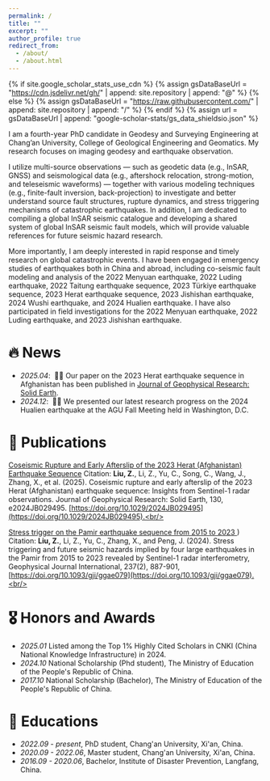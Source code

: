 ```yaml
---
permalink: /
title: ""
excerpt: ""
author_profile: true
redirect_from: 
  - /about/
  - /about.html
---
```


{% if site.google_scholar_stats_use_cdn %}
{% assign gsDataBaseUrl = "https://cdn.jsdelivr.net/gh/" | append: site.repository | append: "@" %}
{% else %}
{% assign gsDataBaseUrl = "https://raw.githubusercontent.com/" | append: site.repository | append: "/" %}
{% endif %}
{% assign url = gsDataBaseUrl | append: "google-scholar-stats/gs_data_shieldsio.json" %}

<span class='anchor' id='about-me'></span>

I am a fourth-year PhD candidate in Geodesy and Surveying Engineering at Chang’an University, College of Geological Engineering and Geomatics. My research focuses on imaging geodesy and earthquake observation.

I utilize multi-source observations — such as geodetic data (e.g., InSAR, GNSS) and seismological data (e.g., aftershock relocation, strong-motion, and teleseismic waveforms) — together with various modeling techniques (e.g., finite-fault inversion, back-projection) to investigate and better understand source fault structures, rupture dynamics, and stress triggering mechanisms of catastrophic earthquakes. In addition, I am dedicated to compiling a global InSAR seismic catalogue and developing a shared system of global InSAR seismic fault models, which will provide valuable references for future seismic hazard research.

More importantly, I am deeply interested in rapid response and timely research on global catastrophic events. I have been engaged in emergency studies of earthquakes both in China and abroad, including co-seismic fault modeling and analysis of the 2022 Menyuan earthquake, 2022 Luding earthquake, 2022 Taitung earthquake sequence, 2023 Türkiye earthquake sequence, 2023 Herat earthquake sequence, 2023 Jishishan earthquake, 2024 Wushi earthquake, and 2024 Hualien earthquake. I have also participated in field investigations for the 2022 Menyuan earthquake, 2022 Luding earthquake, and 2023 Jishishan earthquake.

# 🔥 News
- *2025.04*: &nbsp;🎉🎉 Our paper on the 2023 Herat earthquake sequence in Afghanistan has been published in [Journal of Geophysical Research: Solid Earth](https://agupubs.onlinelibrary.wiley.com/doi/abs/10.1029/2024JB029495). 
- *2024.12*: &nbsp;🎉🎉 We presented our latest research progress on the 2024 Hualien earthquake at the AGU Fall Meeting held in Washington, D.C. 

# 📝 Publications 

[Coseismic Rupture and Early Afterslip of the 2023 Herat (Afghanistan) Earthquake Sequence](https://agupubs.onlinelibrary.wiley.com/doi/abs/10.1029/2024JB029495)
Citation: **Liu, Z.**, Li, Z., Yu, C., Song, C., Wang, J., Zhang, X., et al. (2025). Coseismic rupture and early afterslip of the 2023 Herat (Afghanistan) earthquake sequence: Insights from Sentinel-1 radar observations. Journal of Geophysical Research: Solid Earth, 130, e2024JB029495. [https://doi.org/10.1029/2024JB029495](https://doi.org/10.1029/2024JB029495).<br/><br/>

[Stress trigger on the Pamir earthquake sequence from 2015 to 2023 ](https://academic.oup.com/gji/article/237/2/887/7619148))
Citation: **Liu, Z.**, Li, Z., Yu, C., Zhang, X., and Peng, J. (2024). Stress triggering and future seismic hazards implied by four large earthquakes in the Pamir from 2015 to 2023 revealed by Sentinel-1 radar interferometry, Geophysical Journal International, 237(2), 887-901, [https://doi.org/10.1093/gji/ggae079](https://doi.org/10.1093/gji/ggae079).<br/><br/>

# 🎖 Honors and Awards
- *2025.01* Listed among the Top 1% Highly Cited Scholars in CNKI (China National Knowledge Infrastructure) in 2024.
- *2024.10* National Scholarship (Phd student), The Ministry of Education of the People's Republic of China.
- *2017.10* National Scholarship (Bachelor), The Ministry of Education of the People's Republic of China.  

# 📖 Educations
- *2022.09 - present*, PhD student, Chang'an University, Xi'an, China.
- *2020.09 - 2022.06*, Master student, Chang'an University, Xi'an, China. 
- *2016.09 - 2020.06*, Bachelor, Institute of Disaster Prevention, Langfang, China. 


